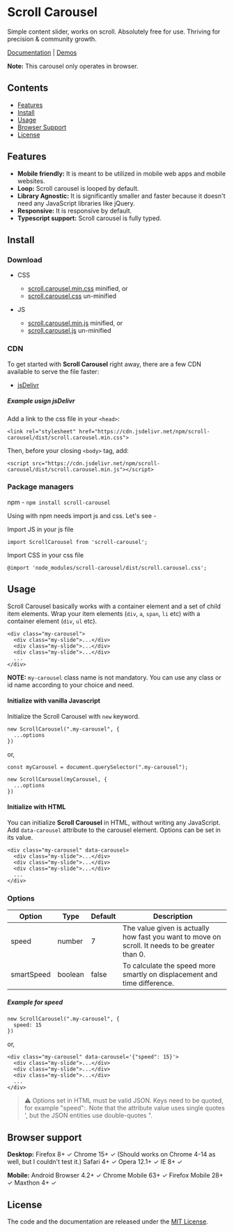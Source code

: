 # Scroll Carousel

Simple content slider, works on scroll. Absolutely free for use. Thriving for precision & community growth.

[Documentation](https://github.com/asif-jalil/scroll-carousel/tree/main/example) | [Demos](https://github.com/asif-jalil/scroll-carousel/tree/main/example)

**Note:** This carousel only operates in browser.

## Contents

- [Features](#features)
- [Install](#install)
- [Usage](#usage)
- [Browser Support](#browser-support)
- [License](#license)

## Features

- **Mobile friendly:** It is meant to be utilized in mobile web apps and mobile websites.
- **Loop:** Scroll carousel is looped by default.
- **Library Agnostic:** It is significantly smaller and faster because it doesn't need any JavaScript libraries like jQuery.
- **Responsive:** It is responsive by default.
- **Typescript support:** Scroll carousel is fully typed.

## Install

### Download

- CSS

  - [scroll.carousel.min.css](https://github.com/asif-jalil/scroll-carousel/blob/main/dist/scroll.carousel.min.css) minified, or
  - [scroll.carousel.css](https://github.com/asif-jalil/scroll-carousel/blob/main/dist/scroll.carousel.css) un-minified

- JS
  - [scroll.carousel.min.js](https://github.com/asif-jalil/scroll-carousel/blob/main/dist/scroll.carousel.min.js) minified, or
  - [scroll.carousel.js](https://github.com/asif-jalil/scroll-carousel/blob/main/dist/scroll.carousel.js) un-minified

### CDN

To get started with **Scroll Carousel** right away, there are a few CDN available to serve the file faster:

- [jsDelivr](https://www.jsdelivr.com/package/npm/scroll-carousel)

##### Example usign jsDelivr

Add a link to the css file in your `<head>`:

```
<link rel="stylesheet" href="https://cdn.jsdelivr.net/npm/scroll-carousel/dist/scroll.carousel.min.css">
```

Then, before your closing `<body>` tag, add:

```
<script src="https://cdn.jsdelivr.net/npm/scroll-carousel/dist/scroll.carousel.min.js"></script>
```

### Package managers

npm - `npm install scroll-carousel`

Using with npm needs import js and css. Let's see -

Import JS in your js file

```
import ScrollCarousel from 'scroll-carousel';
```

Import CSS in your css file

```
@import 'node_modules/scroll-carousel/dist/scroll.carousel.css';
```

## Usage

Scroll Carousel basically works with a container element and a set of child item elements. Wrap your item elements (`div`, `a`, `span`, `li` etc) with a container element (`div`, `ul` etc).

```
<div class="my-carousel">
  <div class="my-slide">...</div>
  <div class="my-slide">...</div>
  <div class="my-slide">...</div>
  ...
</div>
```

**NOTE:** `my-carousel` class name is not mandatory. You can use any class or id name according to your choice and need.

#### Initialize with vanilla Javascript

Initialize the Scroll Carousel with `new` keyword.

```
new ScrollCarousel(".my-carousel", {
  ...options
})
```

or,

```
const myCarousel = document.querySelector(".my-carousel");

new ScrollCarousel(myCarousel, {
  ...options
})
```

#### Initialize with HTML

You can initialize **Scroll Carousel** in HTML, without writing any JavaScript. Add `data-carousel` attribute to the carousel element. Options can be set in its value.

```
<div class="my-carousel" data-carousel>
  <div class="my-slide">...</div>
  <div class="my-slide">...</div>
  <div class="my-slide">...</div>
  ...
</div>
```

### Options

| Option     | Type    | Default | Description                                                                                     |
| ---------- | ------- | ------- | ----------------------------------------------------------------------------------------------- |
| speed      | number  | 7       | The value given is actually how fast you want to move on scroll. It needs to be greater than 0. |
| smartSpeed | boolean | false   | To calculate the speed more smartly on displacement and time difference.                        |

##### Example for speed

```
new ScrollCarousel(".my-carousel", {
  speed: 15
})
```

or,

```
<div class="my-carousel" data-carousel='{"speed": 15}'>
  <div class="my-slide">...</div>
  <div class="my-slide">...</div>
  <div class="my-slide">...</div>
  ...
</div>
```

> :warning: Options set in HTML must be valid JSON. Keys need to be quoted, for example "speed":. Note that the attribute value uses single quotes ', but the JSON entities use double-quotes ".

## Browser support

**Desktop:** Firefox 8+ ✓ Chrome 15+ ✓ (Should works on Chrome 4-14 as well, but I couldn't test it.) Safari 4+ ✓ Opera 12.1+ ✓ IE 8+ ✓

**Mobile:** Android Browser 4.2+ ✓ Chrome Mobile 63+ ✓ Firefox Mobile 28+ ✓ Maxthon 4+ ✓

## License

The code and the documentation are released under the [MIT License](LICENSE).

